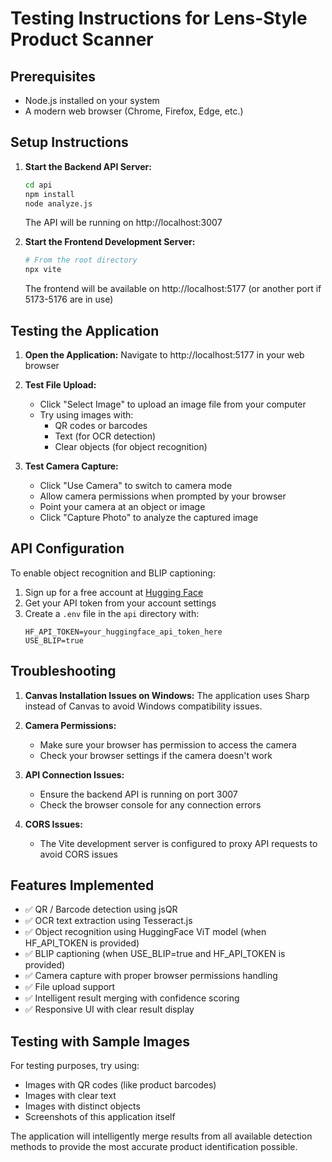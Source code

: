 # Testing Instructions for Lens-Style Product Scanner

## Prerequisites
- Node.js installed on your system
- A modern web browser (Chrome, Firefox, Edge, etc.)

## Setup Instructions

1. **Start the Backend API Server:**
   ```bash
   cd api
   npm install
   node analyze.js
   ```
   The API will be running on http://localhost:3007

2. **Start the Frontend Development Server:**
   ```bash
   # From the root directory
   npx vite
   ```
   The frontend will be available on http://localhost:5177 (or another port if 5173-5176 are in use)

## Testing the Application

1. **Open the Application:**
   Navigate to http://localhost:5177 in your web browser

2. **Test File Upload:**
   - Click "Select Image" to upload an image file from your computer
   - Try using images with:
     - QR codes or barcodes
     - Text (for OCR detection)
     - Clear objects (for object recognition)

3. **Test Camera Capture:**
   - Click "Use Camera" to switch to camera mode
   - Allow camera permissions when prompted by your browser
   - Point your camera at an object or image
   - Click "Capture Photo" to analyze the captured image

## API Configuration

To enable object recognition and BLIP captioning:

1. Sign up for a free account at [Hugging Face](https://huggingface.co/)
2. Get your API token from your account settings
3. Create a `.env` file in the `api` directory with:
   ```
   HF_API_TOKEN=your_huggingface_api_token_here
   USE_BLIP=true
   ```

## Troubleshooting

1. **Canvas Installation Issues on Windows:**
   The application uses Sharp instead of Canvas to avoid Windows compatibility issues.

2. **Camera Permissions:**
   - Make sure your browser has permission to access the camera
   - Check your browser settings if the camera doesn't work

3. **API Connection Issues:**
   - Ensure the backend API is running on port 3007
   - Check the browser console for any connection errors

4. **CORS Issues:**
   - The Vite development server is configured to proxy API requests to avoid CORS issues

## Features Implemented

- ✅ QR / Barcode detection using jsQR
- ✅ OCR text extraction using Tesseract.js
- ✅ Object recognition using HuggingFace ViT model (when HF_API_TOKEN is provided)
- ✅ BLIP captioning (when USE_BLIP=true and HF_API_TOKEN is provided)
- ✅ Camera capture with proper browser permissions handling
- ✅ File upload support
- ✅ Intelligent result merging with confidence scoring
- ✅ Responsive UI with clear result display

## Testing with Sample Images

For testing purposes, try using:
- Images with QR codes (like product barcodes)
- Images with clear text
- Images with distinct objects
- Screenshots of this application itself

The application will intelligently merge results from all available detection methods to provide the most accurate product identification possible.
